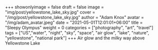 +++
showonlyimage = false
draft = false
image = "img/post/yellowstone_lake_sky.jpg"
cover = "/img/post/yellowstone_lake_sky.jpg"
author = "Adam Knox"
avatar = "/img/adam_avatar.jpeg"
date = "2021-05-01T12:01:01+06:00"
title = "Sleepy Olympus"
weight = 0
categories = ["photography", "art", "travel"]
tags = ["US","water", "night", "sky", "space", "air glow", "lake", "nature", "yellowstone", "national park"]
+++
Air glow and the milky way above Yellowstone Lake
<!--more-->
